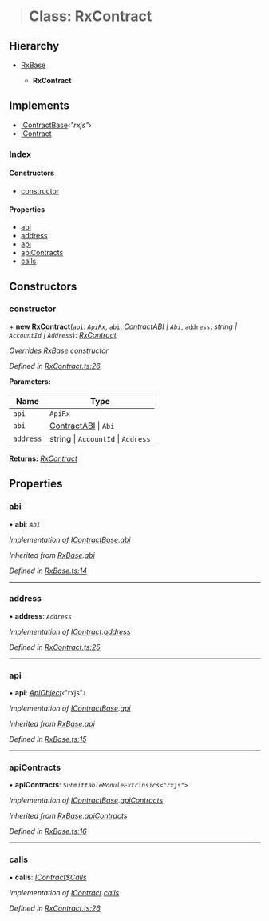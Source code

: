 > # Class: RxContract

## Hierarchy

* [RxBase](_rxbase_.rxbase.md)

  * **RxContract**

## Implements

* [IContractBase](../interfaces/_types_.icontractbase.md)‹*"rxjs"*›
* [IContract](../interfaces/_types_.icontract.md)

### Index

#### Constructors

* [constructor](_rxcontract_.rxcontract.md#constructor)

#### Properties

* [abi](_rxcontract_.rxcontract.md#abi)
* [address](_rxcontract_.rxcontract.md#address)
* [api](_rxcontract_.rxcontract.md#api)
* [apiContracts](_rxcontract_.rxcontract.md#apicontracts)
* [calls](_rxcontract_.rxcontract.md#calls)

## Constructors

###  constructor

\+ **new RxContract**(`api`: *`ApiRx`*, `abi`: *[ContractABI](../modules/_types_.md#contractabi) | `Abi`*, `address`: *string | `AccountId` | `Address`*): *[RxContract](_rxcontract_.rxcontract.md)*

*Overrides [RxBase](_rxbase_.rxbase.md).[constructor](_rxbase_.rxbase.md#constructor)*

*Defined in [RxContract.ts:26](https://github.com/polkadot-js/api/blob/917168a/packages/api-contract/src/RxContract.ts#L26)*

**Parameters:**

Name | Type |
------ | ------ |
`api` | `ApiRx` |
`abi` | [ContractABI](../modules/_types_.md#contractabi) \| `Abi` |
`address` | string \| `AccountId` \| `Address` |

**Returns:** *[RxContract](_rxcontract_.rxcontract.md)*

## Properties

###  abi

• **abi**: *`Abi`*

*Implementation of [IContractBase](../interfaces/_types_.icontractbase.md).[abi](../interfaces/_types_.icontractbase.md#abi)*

*Inherited from [RxBase](_rxbase_.rxbase.md).[abi](_rxbase_.rxbase.md#abi)*

*Defined in [RxBase.ts:14](https://github.com/polkadot-js/api/blob/917168a/packages/api-contract/src/RxBase.ts#L14)*

___

###  address

• **address**: *`Address`*

*Implementation of [IContract](../interfaces/_types_.icontract.md).[address](../interfaces/_types_.icontract.md#address)*

*Defined in [RxContract.ts:25](https://github.com/polkadot-js/api/blob/917168a/packages/api-contract/src/RxContract.ts#L25)*

___

###  api

• **api**: *[ApiObject](../modules/_types_.md#apiobject)‹*"rxjs"*›*

*Implementation of [IContractBase](../interfaces/_types_.icontractbase.md).[api](../interfaces/_types_.icontractbase.md#api)*

*Inherited from [RxBase](_rxbase_.rxbase.md).[api](_rxbase_.rxbase.md#api)*

*Defined in [RxBase.ts:15](https://github.com/polkadot-js/api/blob/917168a/packages/api-contract/src/RxBase.ts#L15)*

___

###  apiContracts

• **apiContracts**: *`SubmittableModuleExtrinsics<"rxjs">`*

*Implementation of [IContractBase](../interfaces/_types_.icontractbase.md).[apiContracts](../interfaces/_types_.icontractbase.md#apicontracts)*

*Inherited from [RxBase](_rxbase_.rxbase.md).[apiContracts](_rxbase_.rxbase.md#apicontracts)*

*Defined in [RxBase.ts:16](https://github.com/polkadot-js/api/blob/917168a/packages/api-contract/src/RxBase.ts#L16)*

___

###  calls

• **calls**: *[IContract$Calls](../interfaces/_types_.icontract_calls.md)*

*Implementation of [IContract](../interfaces/_types_.icontract.md).[calls](../interfaces/_types_.icontract.md#calls)*

*Defined in [RxContract.ts:26](https://github.com/polkadot-js/api/blob/917168a/packages/api-contract/src/RxContract.ts#L26)*